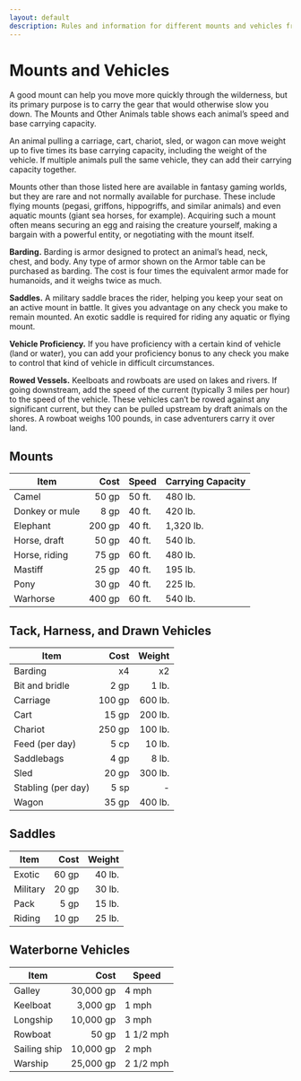 ```yaml
---
layout: default
description: Rules and information for different mounts and vehicles from the 5th Edition (5e) SRD (System Reference Document).
---
```


# Mounts and Vehicles
A good mount can help you move more quickly through the wilderness, but its primary purpose is to carry the gear that would otherwise slow you down. The Mounts and Other Animals table shows each animal’s speed and base carrying capacity.

An animal pulling a carriage, cart, chariot, sled, or wagon can move weight up to five times its base carrying capacity, including the weight of the vehicle. If multiple animals pull the same vehicle, they can add their carrying capacity together.

Mounts other than those listed here are available in fantasy gaming worlds, but they are rare and not normally available for purchase. These include flying mounts (pegasi, griffons, hippogriffs, and similar animals) and even aquatic mounts (giant sea horses, for example). Acquiring such a mount often means securing an egg and raising the creature yourself, making a bargain with a powerful entity, or negotiating with the mount itself.

**Barding.** Barding is armor designed to protect an animal’s head, neck, chest, and body. Any type of armor shown on the Armor table can be purchased as barding. The cost is four times the equivalent armor made for humanoids, and it weighs twice as much.

**Saddles.** A military saddle braces the rider, helping you keep your seat on an active mount in battle. It gives you advantage on any check you make to remain mounted. An exotic saddle is required for riding any aquatic or flying mount.

**Vehicle Proficiency.** If you have proficiency with a certain kind of vehicle (land or water), you can add your proficiency bonus to any check you make to control that kind of vehicle in difficult circumstances.

**Rowed Vessels.** Keelboats and rowboats are used on lakes and rivers. If going downstream, add the speed of the current (typically 3 miles per hour) to the speed of the vehicle. These vehicles can’t be rowed against any significant current, but they can be pulled upstream by draft animals on the shores. A rowboat weighs 100 pounds, in case adventurers carry it over land.

## Mounts
| Item           | Cost   | Speed  | Carrying Capacity |
|----------------|-------:|--------|-------------------|
| Camel          | 50 gp  | 50 ft. | 480 lb.           |
| Donkey or mule | 8 gp   | 40 ft. | 420 lb.           |
| Elephant       | 200 gp | 40 ft. | 1,320 lb.         |
| Horse, draft   | 50 gp  | 40 ft. | 540 lb.           |
| Horse, riding  | 75 gp  | 60 ft. | 480 lb.           |
| Mastiff        | 25 gp  | 40 ft. | 195 lb.           |
| Pony           | 30 gp  | 40 ft. | 225 lb.           |
| Warhorse       | 400 gp | 60 ft. | 540 lb.           |

## Tack, Harness, and Drawn Vehicles
| Item                | Cost   | Weight  |
|---------------------|-------:|--------:|
| Barding             | x4     | x2      |
| Bit and bridle      | 2 gp   | 1 lb.   |
| Carriage            | 100 gp | 600 lb. |
| Cart                | 15 gp  | 200 lb. |
| Chariot             | 250 gp | 100 lb. |
| Feed (per day)      | 5 cp   | 10 lb.  |
| Saddlebags          | 4 gp   | 8 lb.   |
| Sled                | 20 gp  | 300 lb. |
| Stabling (per day)  | 5 sp   | -       |
| Wagon               | 35 gp  | 400 lb. |

## Saddles
| Item     | Cost  | Weight |
|----------|------:|-------:|
| Exotic   | 60 gp | 40 lb. |
| Military | 20 gp | 30 lb. |
| Pack     | 5 gp  | 15 lb. |
| Riding   | 10 gp | 25 lb. |

## Waterborne Vehicles
| Item         | Cost      | Speed      |
|--------------|----------:|------------|
| Galley       | 30,000 gp | 4 mph      |
| Keelboat     | 3,000 gp  | 1 mph      |
| Longship     | 10,000 gp | 3 mph      |
| Rowboat      | 50 gp     | 1 1/2  mph |
| Sailing ship | 10,000 gp | 2 mph      |
| Warship      | 25,000 gp | 2 1/2 mph  |
